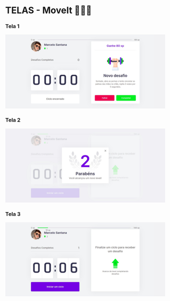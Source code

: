 # TELAS - MoveIt 🏋🏼‍♀️

### Tela 1

<img src = "./prints/moveit-3.jpg">

### Tela 2

<img src = "./prints/moveit-2.jpg">

### Tela 3

<img src = "./prints/moveit-1.jpg">